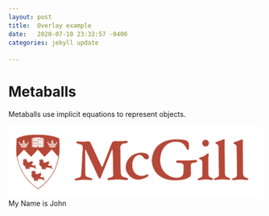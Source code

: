 ```yaml
---
layout: post
title:  Overlay example
date:   2020-07-10 23:32:57 -0400
categories: jekyll update

---
```



  <div class="w3-row w3-padding-64">
    <div class="w3-twothird w3-container">
      <h1 class="w3-text-teal">Metaballs</h1>
        <p class = "justify">
        Metaballs use implicit equations to represent objects. 
        </p>
      <div class="container">
      <img src="\assets\img\McGill.png"  class="image">
      <div class="overlay">My Name is John</div>
    </div>
</div>

